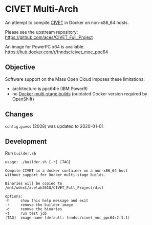 # CIVET Multi-Arch

An attempt to compile [CIVET](http://www.bic.mni.mcgill.ca/ServicesSoftware/CIVET) in Docker on non-x86_64 hosts.

Please see the upstream repository: https://github.com/aces/CIVET_Full_Project

An image for PowerPC x64 is available: https://hub.docker.com/r/fnndsc/civet_moc_ppc64

## Objective

Software support on the Mass Open Cloud imposes these limitations:

- architecture is ppc64le (IBM Power9)
- no [Docker multi-stage builds](https://docs.docker.com/develop/develop-images/multistage-build/) (outdated Docker version required by OpenShift)

## Changes

`config.guess` (2008) was updated to 2020-01-01.

## Development

Run `builder.sh`

```
usage: ./builder.sh [-r] [TAG]

Compile CIVET in a docker container on a non-x86_64 host
without support for Docker multi-stage builds.

Binaries will be copied to /mnt/wdext/acelab2018/CIVET_Full_Project/dist

options:
-h     show this help message and exit
-r     remove the builder image
-d     remove the binaries
-t     run test job
[TAG]  image name [default: fnndsc/civet_moc_ppc64:2.1.1]
```
